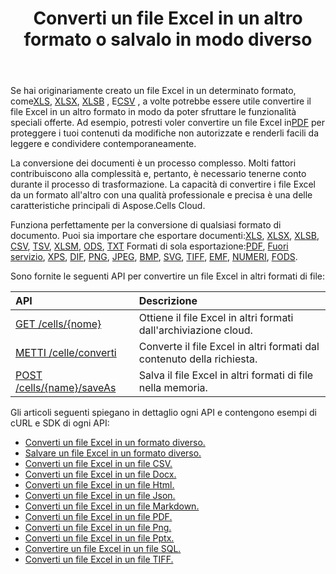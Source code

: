 ﻿---
title: Converti un file Excel in un altro formato o salvalo in modo diverso
second_title: Aspose.Cells Cloud Documen
linktitle: Conversione e Salvataggio A
type: docs
url: /it/conversion-and-save-as/
aliases: [/convert-excel/,/convert/]
keywords: File conversion, Format conversion, PDF export, Save file, Save Excel file
description: Aspose.Cells Cloud REST API supporta la conversione di file Excel in diversi formati di file. L'SDK supporta diversi linguaggi di sviluppo, tra cui Android, C#, Go, Java, NodeJS, Perl, PHP, Python, Ruby e Swift.
weight: 30
kwords: Conversione file, Conversione formato, Esportazione PDF, Salva file, Salva file Excel, Cloud Office, REST API, Foglio di calcolo, PDF, CSV, Json, Markdown, Converti Excel in diversi formati
---
 Se hai originariamente creato un file Excel in un determinato formato, come[XLS](https://docs.fileformat.com/spreadsheet/xls/), [XLSX](https://docs.fileformat.com/spreadsheet/xlsx/), [XLSB](https://docs.fileformat.com/spreadsheet/xlsb/) , E[CSV](https://docs.fileformat.com/spreadsheet/csv/) , a volte potrebbe essere utile convertire il file Excel in un altro formato in modo da poter sfruttare le funzionalità speciali offerte. Ad esempio, potresti voler convertire un file Excel in[PDF](https://docs.fileformat.com/pdf/) per proteggere i tuoi contenuti da modifiche non autorizzate e renderli facili da leggere e condividere contemporaneamente.

La conversione dei documenti è un processo complesso. Molti fattori contribuiscono alla complessità e, pertanto, è necessario tenerne conto durante il processo di trasformazione. La capacità di convertire i file Excel da un formato all'altro con una qualità professionale e precisa è una delle caratteristiche principali di Aspose.Cells Cloud.

Funziona perfettamente per la conversione di qualsiasi formato di documento. Puoi sia importare che esportare documenti:[XLS](https://docs.fileformat.com/spreadsheet/xls/), [XLSX](https://docs.fileformat.com/spreadsheet/xlsx/), [XLSB](https://docs.fileformat.com/spreadsheet/xlsb/), [CSV](https://docs.fileformat.com/spreadsheet/csv/), [TSV](https://docs.fileformat.com/spreadsheet/tsv/), [XLSM](https://docs.fileformat.com/spreadsheet/xlsm/), [ODS](https://docs.fileformat.com/spreadsheet/ods/), [TXT](https://docs.fileformat.com/word-processing/txt/) Formati di sola esportazione:[PDF](https://docs.fileformat.com/pdf/), [Fuori servizio](https://docs.fileformat.com/spreadsheet/ots/), [XPS](https://docs.fileformat.com/page-description-language/xps/), [DIF](https://docs.fileformat.com/spreadsheet/dif/), [PNG](https://docs.fileformat.com/Image/png/), [JPEG](https://docs.fileformat.com/image/jpeg/), [BMP](https://docs.fileformat.com/image/bmp/), [SVG](https://docs.fileformat.com/page-description-language/svg/), [TIFF](https://docs.fileformat.com/image/tiff/), [EMF](https://docs.fileformat.com/image/emf/), [NUMERI](https://docs.fileformat.com/spreadsheet/numbers/), [FODS](https://docs.fileformat.com/spreadsheet/fods/).

Sono fornite le seguenti API per convertire un file Excel in altri formati di file:

|API|Descrizione|
|:- |:- |
|[GET /cells/{nome}](https://apireference.aspose.cloud/cells/#/Workbook/GetWorkBook)|Ottiene il file Excel in altri formati dall'archiviazione cloud.|
|[METTI /celle/converti](https://apireference.aspose.cloud/cells/#/Workbook/PutConvertWorkBook)|Converte il file Excel in altri formati dal contenuto della richiesta.|
|[POST /cells/{name}/saveAs](https://apireference.aspose.cloud/cells/#/SaveAs/PostDocumentSaveAs)|Salva il file Excel in altri formati di file nella memoria.|

Gli articoli seguenti spiegano in dettaglio ogni API e contengono esempi di cURL e SDK di ogni API:

- [Converti un file Excel in un formato diverso.](/cells/it/convert-an-excel-file-to-different-formats)
- [Salvare un file Excel in un formato diverso.](/cells/it/save-an-excel-file-as-other-formats-files)
- [Converti un file Excel in un file CSV.](/cells/it/convert-excel-file-to-csv-file)
- [Converti un file Excel in un file Docx.](/cells/it/convert-excel-file-to-docx-file)
- [Converti un file Excel in un file Html.](/cells/it/convert-excel-file-to-html-file)
- [Converti un file Excel in un file Json.](/cells/it/convert-excel-file-to-json-file)
- [Converti un file Excel in un file Markdown.](/cells/it/convert-excel-file-to-markdown-file)
- [Converti un file Excel in un file PDF.](/cells/it/convert-excel-file-to-pdf-file)
- [Converti un file Excel in un file Png.](/cells/it/convert-excel-file-to-png-file)
- [Converti un file Excel in un file Pptx.](/cells/it/convert-excel-file-to-pptx-file)
- [Convertire un file Excel in un file SQL.](/cells/it/convert-excel-file-to-sql-file)
- [Converti un file Excel in un file TIFF.](/cells/it/convert-excel-file-to-tiff-file)
